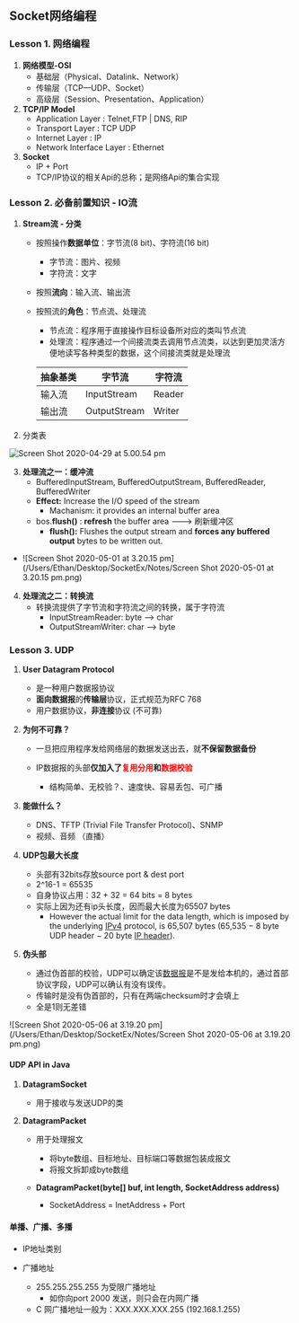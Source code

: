 ## Socket网络编程

### Lesson 1. 网络编程

1. **网络模型-OSI**
   + 基础层（Physical、Datalink、Network）
   + 传输层（TCP—UDP、Socket）
   + 高级层（Session、Presentation、Application）
2. **TCP/IP Model**
   + Application Layer :  Telnet,FTP    |    DNS, RIP
   + Transport Layer        :    TCP                    UDP
   + Internet Layer       :                        IP
   + Network Interface Layer :  Ethernet
3. **Socket**
   + IP + Port
   + TCP/IP协议的相关Api的总称；是网络Api的集合实现

### Lesson 2. 必备前置知识 - IO流

1. **Stream流 - 分类**

   + 按照操作**数据单位**：字节流(8 bit)、字符流(16 bit)

     + 字节流：图片、视频 
     + 字符流：文字

   + 按照**流向**：输入流、输出流

   + 按照流的**角色**：节点流、处理流

     + 节点流：程序用于直接操作目标设备所对应的类叫节点流
     + 处理流：程序通过一个间接流类去调用节点流类，以达到更加灵活方便地读写各种类型的数据，这个间接流类就是处理流

     | 抽象基类 | 字节流       | 字符流 |
     | -------- | ------------ | ------ |
     | 输入流   | InputStream  | Reader |
     | 输出流   | OutputStream | Writer |

2. 分类表

<img src="/Users/Ethan/Desktop/SocketEx/Notes/Screen Shot 2020-04-29 at 5.00.54 pm.png" alt="Screen Shot 2020-04-29 at 5.00.54 pm" style="zoom:100%;" />

3. **处理流之一：缓冲流**
   - BufferedInputStream, BufferedOutputStream, BufferedReader, BufferedWriter
   - **Effect:** Increase the I/O speed of the stream
     - Machanism: it provides an internal buffer area
   - bos.**flush()** : **refresh** the buffer area       ---> 刷新缓冲区
     - **flush():** Flushes the output stream and **forces any buffered output** bytes to be written out.

- ![Screen Shot 2020-05-01 at 3.20.15 pm](/Users/Ethan/Desktop/SocketEx/Notes/Screen Shot 2020-05-01 at 3.20.15 pm.png)



4. **处理流之二：转换流**
   - 转换流提供了字节流和字符流之间的转换，属于字符流
     - InputStreamReader: byte --> char
     - OutputStreamWriter: char --> byte

### Lesson 3. UDP 

1. **User Datagram Protocol**

   - 是一种用户数据报协议
   - **面向数据报**的**传输层**协议，正式规范为RFC 768
   - 用户数据协议，**非连接**协议 (不可靠)

2. **为何不可靠？**

   - 一旦把应用程序发给网络层的数据发送出去，就**不保留数据备份**

   - IP数据报的头部**仅加入了<font color=red>复用分用</font>和<font color=red>数据校验</font>**
     - 结构简单、无校验？、速度快、容易丢包、可广播

3. **能做什么？**
   - DNS、TFTP (Trivial File Transfer Protocol)、SNMP
   - 视频、音频 （直播）
4. **UDP包最大长度**
   - 头部有32bits存放source port & dest port
   - 2^16-1 = 65535
   - 自身协议占用：32 + 32 = 64 bits = 8 bytes
   - 实际上因为还有ip头长度，因而最大长度为65507 bytes
     - However the actual limit for the data length, which is imposed by the underlying [IPv4](https://en.wikipedia.org/wiki/IPv4) protocol, is 65,507 bytes (65,535 − 8 byte UDP header − 20 byte [IP header](https://en.wikipedia.org/wiki/IPv4_header)).
5. **伪头部**
   - 通过伪首部的校验，UDP可以确定该[数据报](https://baike.baidu.com/item/数据报/2194617)是不是发给本机的，通过首部协议字段，UDP可以确认有没有误传。
   - 传输时是没有伪首部的，只有在两端checksum时才会填上
   - 全是1则无差错

![Screen Shot 2020-05-06 at 3.19.20 pm](/Users/Ethan/Desktop/SocketEx/Notes/Screen Shot 2020-05-06 at 3.19.20 pm.png)




#### UDP API in Java

1. **DatagramSocket**

   - 用于接收与发送UDP的类

2. **DatagramPacket**

   - 用于处理报文
     - 将byte数组、目标地址、目标端口等数据包装成报文
     - 将报文拆卸成byte数组

   - **DatagramPacket(byte[] buf, int length, SocketAddress address)**
     - SocketAddress = InetAddress + Port



#### 单播、广播、多播

- IP地址类别

- 广播地址

  - 255.255.255.255 为受限广播地址
    - 如你向port 2000 发送，则只会在内网广播
  - C 网广播地址一般为：XXX.XXX.XXX.255 (192.168.1.255)

  